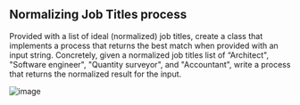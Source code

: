 ## Normalizing Job Titles process

Provided with a list of ideal (normalized) job titles, create a class that implements a process that returns the best match when provided with an
input string.
Concretely, given a normalized job titles list of “Architect", "Software engineer", "Quantity surveyor", and "Accountant", write a process that
returns the normalized result for the input.

![image](https://github.com/julianoferrrone12/JobTitleNormalizer/assets/62573072/461ebd0d-4ebb-4377-84c4-ded8d11e4584)
